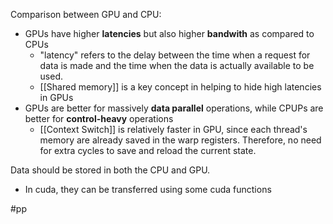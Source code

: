 Comparison between GPU and CPU:
- GPUs have higher **latencies** but also higher **bandwith** as compared to CPUs
	- "latency" refers to the delay between the time when a request for data is made and the time when the data is actually available to be used.
	- [[Shared memory]] is a key concept in helping to hide high latencies in GPUs
- GPUs are better for massively **data parallel** operations, while CPUPs are better for **control-heavy** operations
	- [[Context Switch]] is relatively faster in GPU, since each thread's memory are already saved in the warp registers. Therefore, no need for extra cycles to save and reload the current state.

Data should be stored in both the CPU and GPU. 
- In cuda, they can be transferred using some cuda functions


#pp 